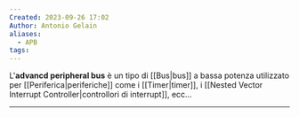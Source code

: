 ```yaml
---
Created: 2023-09-26 17:02
Author: Antonio Gelain
aliases:
  - APB
tags:
---
```


L'**advancd peripheral bus** è un tipo di [[Bus|bus]] a bassa potenza utilizzato per [[Periferica|periferiche]] come i [[Timer|timer]], i [[Nested Vector Interrupt Controller|controllori di interrupt]], ecc...

---

